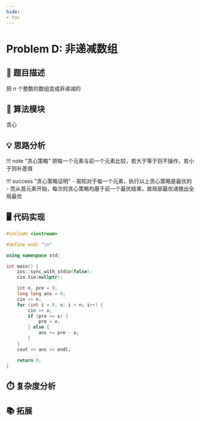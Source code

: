 ```yaml
---
hide:
- toc 
---
```


# Problem D: 非递减数组 

## 📝 题目描述

把 $n$ 个整数的数组变成非递减的

## 🔑 算法模块

贪心

## 💡 思路分析

!!! note "贪心策略" 
    把每一个元素与前一个元素比较，若大于等于则不操作，若小于则补差值

!!! success "贪心策略证明"
    - 易知对于每一个元素，执行以上贪心策略是最优的
    - 而从首元素开始，每次的贪心策略均基于前一个最优结果，故局部最优递推出全局最优


## 🖥️ 代码实现

```cpp
#include <iostream>

#define endl "\n"

using namespace std;

int main() {
    ios::sync_with_stdio(false);
    cin.tie(nullptr);

    int n, pre = 0;
    long long ans = 0;
    cin >> n;
    for (int i = 0, x; i < n; i++) {
        cin >> x;
        if (pre <= x) {
            pre = x;
        } else {
            ans += pre - x;
        }
    }
    cout << ans << endl;

    return 0;
}
```

## ⏱️ 复杂度分析

## 📚 拓展

